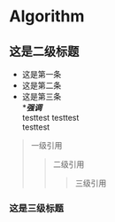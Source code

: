 # Algorithm
## 这是二级标题
* 这是第一条
* 这是第二条
* 这是第三条  
****强调***  
testtest
testtest  
testtest  
>一级引用
>>二级引用
>>>三级引用
### 这是三级标题
